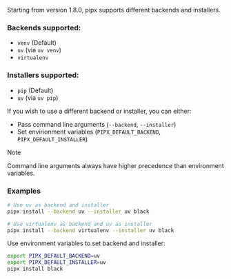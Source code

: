 Starting from version 1.8.0, pipx supports different backends and installers.

### Backends supported:
- `venv` (Default)
- `uv` (via `uv venv`)
- `virtualenv`

### Installers supported:
- `pip` (Default)
- `uv` (via `uv pip`)

If you wish to use a different backend or installer, you can either:

- Pass command line arguments (`--backend`, `--installer`)
- Set envirionment variables (`PIPX_DEFAULT_BACKEND`, `PIPX_DEFAULT_INSTALLER`)

> [!NOTE]
> Command line arguments always have higher precedence than environment variables.

### Examples
```bash
# Use uv as backend and installer
pipx install --backend uv --installer uv black

# Use virtualenv as backend and uv as installer
pipx install --backend virtualenv --installer uv black
```

Use environment variables to set backend and installer:
```bash
export PIPX_DEFAULT_BACKEND=uv
export PIPX_DEFAULT_INSTALLER=uv
pipx install black
```
